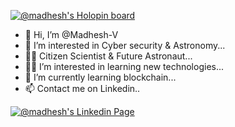 [![@madhesh's Holopin board](https://holopin.me/madhesh)](https://holopin.io/@madhesh)

<!---
Madhesh-V/Madhesh-V is a ✨ special ✨ repository because its `README.md` (this file) appears on your GitHub profile.
You can click the Preview link to take a look at your changes.
--->

- 👋 Hi, I’m @Madhesh-V
- 👀 I’m interested in Cyber security & Astronomy...
- 🧑‍🚀 Citizen Scientist & Future Astronaut...
- 👨‍💻 I’m interested in learning new technologies...
- 🌱 I’m currently learning blockchain...
- 📫 Contact me on Linkedin..

<!---
Madhesh-V/Madhesh-V is a ✨ special ✨ repository because its `README.md` (this file) appears on your GitHub profile.
You can click the Preview link to take a look at your changes.
--->

[![@madhesh's Linkedin Page](https://img.shields.io/badge/LinkedIn-0077B5?style=for-the-badge&logo=linkedin&logoColor=white)](https://in.linkedin.com/in/madhesh-v-1960bb213)
